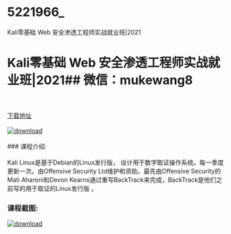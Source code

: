 # 5221966_
Kali零基础 Web 安全渗透工程师实战就业班|2021
# Kali零基础 Web 安全渗透工程师实战就业班|2021## 微信：mukewang8
<br/></br>[下载地址](http://www.36tz.cn/article/5221966 "下载地址")
<br/></br>[![download](http://36tz.cn/muke_img/2021_12_1-33-300x183.png "下载地址")](http://www.36tz.cn/article/5221966 "下载地址")
<br/></br>### 课程介绍:<br/></br>Kali Linux是基于Debian的Linux发行版， 设计用于数字取证操作系统。每一季度更新一次。由Offensive Security Ltd维护和资助。最先由Offensive Security的Mati Aharoni和Devon Kearns通过重写BackTrack来完成，BackTrack是他们之前写的用于取证的Linux发行版 。

### 课程截图:
[![download](http://36tz.cn/muke_img/2021_12_2-5.png "下载地址")](http://www.36tz.cn/article/5221966 "下载地址")
